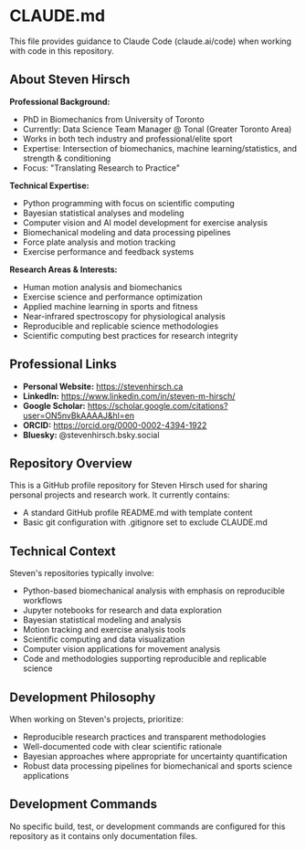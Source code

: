 # CLAUDE.md

This file provides guidance to Claude Code (claude.ai/code) when working with code in this repository.

## About Steven Hirsch

**Professional Background:**
- PhD in Biomechanics from University of Toronto
- Currently: Data Science Team Manager @ Tonal (Greater Toronto Area)
- Works in both tech industry and professional/elite sport
- Expertise: Intersection of biomechanics, machine learning/statistics, and strength & conditioning
- Focus: "Translating Research to Practice"

**Technical Expertise:**
- Python programming with focus on scientific computing
- Bayesian statistical analyses and modeling
- Computer vision and AI model development for exercise analysis
- Biomechanical modeling and data processing pipelines
- Force plate analysis and motion tracking
- Exercise performance and feedback systems

**Research Areas & Interests:**
- Human motion analysis and biomechanics
- Exercise science and performance optimization
- Applied machine learning in sports and fitness
- Near-infrared spectroscopy for physiological analysis
- Reproducible and replicable science methodologies
- Scientific computing best practices for research integrity

## Professional Links

- **Personal Website:** https://stevenhirsch.ca
- **LinkedIn:** https://www.linkedin.com/in/steven-m-hirsch/
- **Google Scholar:** https://scholar.google.com/citations?user=ON5nvBkAAAAJ&hl=en
- **ORCID:** https://orcid.org/0000-0002-4394-1922
- **Bluesky:** @stevenhirsch.bsky.social

## Repository Overview

This is a GitHub profile repository for Steven Hirsch used for sharing personal projects and research work. It currently contains:
- A standard GitHub profile README.md with template content
- Basic git configuration with .gitignore set to exclude CLAUDE.md

## Technical Context

Steven's repositories typically involve:
- Python-based biomechanical analysis with emphasis on reproducible workflows
- Jupyter notebooks for research and data exploration
- Bayesian statistical modeling and analysis
- Motion tracking and exercise analysis tools
- Scientific computing and data visualization
- Computer vision applications for movement analysis
- Code and methodologies supporting reproducible and replicable science

## Development Philosophy

When working on Steven's projects, prioritize:
- Reproducible research practices and transparent methodologies
- Well-documented code with clear scientific rationale
- Bayesian approaches where appropriate for uncertainty quantification
- Robust data processing pipelines for biomechanical and sports science applications

## Development Commands

No specific build, test, or development commands are configured for this repository as it contains only documentation files.